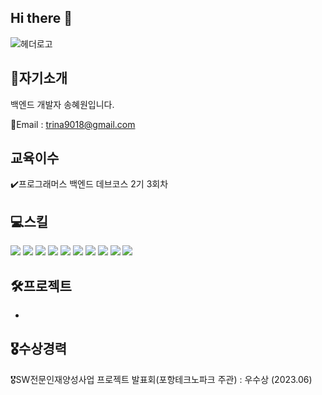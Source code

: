 ## Hi there 👋

<!--
**Hyeromon/Hyeromon** is a ✨ _special_ ✨ repository because its `README.md` (this file) appears on your GitHub profile.

Here are some ideas to get you started:

- 🔭 I’m currently working on ...
- 🌱 I’m currently learning ...
- 👯 I’m looking to collaborate on ...
- 🤔 I’m looking for help with ...
-  Ask me about ...
- 📫 How to reach me: ...
- 😄 Pronouns: ...
- ⚡ Fun fact: ...
-->


![헤더로고](https://github.com/user-attachments/assets/cbf0f07e-f241-4ed0-800b-71e389f139b0)


## 🐢자기소개
백엔드 개발자 송혜원입니다.

💬Email : trina9018@gmail.com


## 교육이수
✔️프로그래머스 백엔드 데브코스 2기 3회차


## 💻스킬
<img src="https://img.shields.io/badge/javascript-%23F7DF1E.svg?&style=for-the-badge&logo=javascript&logoColor=black" />
<img src="https://img.shields.io/badge/html5-%23E34F26.svg?&style=for-the-badge&logo=html5&logoColor=white" />
<img src="https://img.shields.io/badge/css3-%231572B6.svg?&style=for-the-badge&logo=css3&logoColor=white" />
<img src="https://img.shields.io/badge/thymeleaf-%23005F0F.svg?&style=for-the-badge&logo=thymeleaf&logoColor=white" />


<img src="https://img.shields.io/badge/java-%23007396.svg?&style=for-the-badge&logo=java&logoColor=white" />
<img src="https://img.shields.io/badge/spring-%236DB33F.svg?&style=for-the-badge&logo=spring&logoColor=white" />
<img src="https://img.shields.io/badge/mariadb-%23003545.svg?&style=for-the-badge&logo=mariadb&logoColor=white" />


<img src="https://img.shields.io/badge/slack-%234A154B.svg?&style=for-the-badge&logo=slack&logoColor=white" />
<img src="https://img.shields.io/badge/intellij%20idea-%23000000.svg?&style=for-the-badge&logo=intellij%20idea&logoColor=white" />
<img src="https://img.shields.io/badge/figma-%23F24E1E.svg?&style=for-the-badge&logo=figma&logoColor=white" />

## 🛠️프로젝트 
-  


## 🎖️수상경력
🎖️SW전문인재양성사업 프로젝트 발표회(포항테크노파크 주관) : 우수상 (2023.06)

